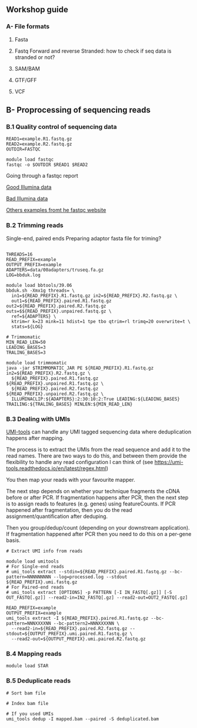 ## Workshop guide

### A- File formats

1. Fasta
2. Fastq
  Forward and reverse
  Stranded: how to check if seq data is stranded or not?
  
4. SAM/BAM
5. GTF/GFF
6. VCF

## B- Proprocessing of sequencing reads
### B.1 Quality control of sequencing data 
```
READ1=example.R1.fastq.gz
READ2=example.R2.fastq.gz
OUTDIR=FASTQC

module load fastqc
fastqc -o $OUTDIR $READ1 $READ2
```

Going through a fastqc report

[Good Illumina data](https://www.bioinformatics.babraham.ac.uk/projects/fastqc/good_sequence_short_fastqc.html)

[Bad Illumina data](https://www.bioinformatics.babraham.ac.uk/projects/fastqc/bad_sequence_fastqc.html)

[Others examples fromt he fastqc website](https://www.bioinformatics.babraham.ac.uk/projects/fastqc/)

### B.2 Trimming reads

Single-end, paired ends
Preparing adaptor fasta file for triming?
```

THREADS=16
READ_PREFIX=example
OUTPUT_PREFIX=example
ADAPTERS=data/00adapters/truseq.fa.gz
LOG=bbduk.log

module load bbtools/39.06
bbduk.sh -Xmx1g threads= \
  in1=${READ_PREFIX}.R1.fastq.gz in2=${READ_PREFIX}.R2.fastq.gz \
  out1=${READ_PREFIX}.paired.R1.fastq.gz out2=${READ_PREFIX}.paired.R2.fastq.gz outs=$${READ_PREFIX}.unpaired.fastq.gz \
  ref=${ADAPTERS} \
  ktrim=r k=23 mink=11 hdist=1 tpe tbo qtrim=rl trimq=20 overwrite=t \
  stats=${LOG}

# Trimmomatic
MIN_READ_LEN=50
LEADING_BASES=3
TRALING_BASES=3

module load trimmomatic
java -jar $TRIMMOMATIC_JAR PE ${READ_PREFIX}.R1.fastq.gz in2=${READ_PREFIX}.R2.fastq.gz \
  ${READ_PREFIX}.paired.R1.fastq.gz ${READ_PREFIX}.unpaired.R1.fastq.gz \
  ${READ_PREFIX}.paired.R2.fastq.gz ${READ_PREFIX}.unpaired.R2.fastq.gz \
  ILLUMINACLIP:${ADAPTERS}:2:30:10:2:True LEADING:${LEADING_BASES} TRAILING:${TRALING_BASES} MINLEN:${MIN_READ_LEN}
```

### B.3 Dealing with UMIs


[UMI-tools](https://umi-tools.readthedocs.io/en/latest/index.html) can handle any UMI tagged sequencing data where deduplication happens after mapping.

The process is to extract the UMIs from the read sequence and add it to the read names. There are two ways to do this, and between them provide the flexibility to handle any read configuration I can think of (see https://umi-tools.readthedocs.io/en/latest/regex.html)

You then map your reads with your favourite mapper.

The next step depends on whether your technique fragments the cDNA before or after PCR. If fragmentation happens after PCR, then the next step is to assign reads to features (e.g. genes) using featureCounts. If PCR happened after fragmentation, then you do the read assignment/quantification after deduping.

Then you group/dedup/count (depending on your downstream application). If fragmentation happened after PCR then you need to do this on a per-gene basis.

```
# Extract UMI info from reads

module load umitools
# For Single-end reads
# umi_tools extract --stdin=${READ_PREFIX}.paired.R1.fastq.gz --bc-pattern=NNNNNNNNN --log=processed.log --stdout ${READ_PREFIX}.umi.fastq.gz 
# For Paired-end reads
# umi_tools extract [OPTIONS] -p PATTERN [-I IN_FASTQ[.gz]] [-S OUT_FASTQ[.gz]] --read2-in=IN2_FASTQ[.gz] --read2-out=OUT2_FASTQ[.gz]

READ_PREFIX=example
OUTPUT_PREFIX=example
umi_tools extract -I ${READ_PREFIX}.paired.R1.fastq.gz --bc-pattern=NNNXXXXNN --bc-pattern2=NNNXXXXNN \ 
  --read2-in=${READ_PREFIX}.paired.R2.fastq.gz --stdout=${OUTPUT_PREFIX}.umi.paired.R1.fastq.gz \
  --read2-out=${OUTPUT_PREFIX}.umi.paired.R2.fastq.gz
```

### B.4 Mapping reads 

```
module load STAR

```

### B.5 Deduplicate reads
```
# Sort bam file

# Index bam file

# If you used UMIs
umi_tools dedup -I mapped.bam --paired -S deduplicated.bam

```
